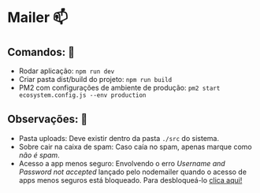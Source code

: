 # Mailer 📫

## Comandos: 🖖

- Rodar aplicação: `npm run dev`
- Criar pasta dist/build do projeto: `npm run build`
- PM2 com configurações de ambiente de produção: `pm2 start ecosystem.config.js --env production`

## Observações: 👀

- Pasta uploads: Deve existir dentro da pasta `./src` do sistema.
- Sobre cair na caixa de spam: Caso caía no spam, apenas marque como _não é spam_.
- Acesso a app menos seguro: Envolvendo o erro _Username and Password not accepted_ lançado pelo nodemailer quando o acesso de apps menos seguros está bloqueado. Para desbloqueá-lo [clica aqui!](https://myaccount.google.com/lesssecureapps)
